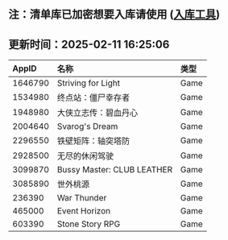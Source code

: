## 注：清单库已加密想要入库请使用 ([入库工具](https://github.com/BlankTMing/ManifestAutoUpdate/releases))

## 更新时间：2025-02-11 16:25:06
| AppID | 名称 | 类型  |
| :-------------------- | :----------------------------- | :----------- |
| 1646790 | Striving for Light| Game |
| 1534980 | 终点站：僵尸幸存者| Game |
| 1948980 | 大侠立志传：碧血丹心| Game |
| 2004640 | Svarog's Dream| Game |
| 2296550 | 铁壁矩阵：轴突塔防| Game |
| 2928500 | 无尽的休闲驾驶| Game |
| 3099870 | Bussy Master: CLUB LEATHER| Game |
| 3085890 | 世外桃源| Game |
| 236390 | War Thunder| Game |
| 465000 | Event Horizon| Game |
| 603390 | Stone Story RPG| Game |
